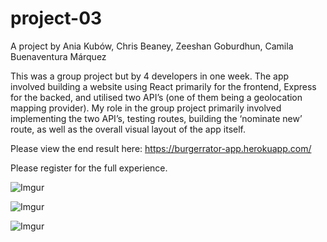 # project-03

A project by Ania Kubów,
Chris Beaney,
Zeeshan Goburdhun,
Camila Buenaventura Márquez

This was a group project but by 4 developers in one week. The app involved building a website using React primarily for the frontend,  Express for the backed, and utilised two API’s (one of them being a geolocation mapping provider).  My role in the group project primarily involved implementing the two API’s, testing routes, building the ‘nominate new’ route, as well as the overall visual layout of the app itself.

Please view the end result here: https://burgerrator-app.herokuapp.com/

Please register for the full experience.


![Imgur](https://i.imgur.com/FoYsEv9.png)

![Imgur](https://i.imgur.com/oJxA4zo.png)

![Imgur](https://i.imgur.com/gt2RbzE.png)


